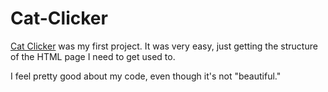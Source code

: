# Cat-Clicker

[Cat Clicker](http://abustamam.github.io/cat-clicker) was my first project. It was very easy, just getting the structure of the HTML page I need to get used to. 

I feel pretty good about my code, even though it's not "beautiful."